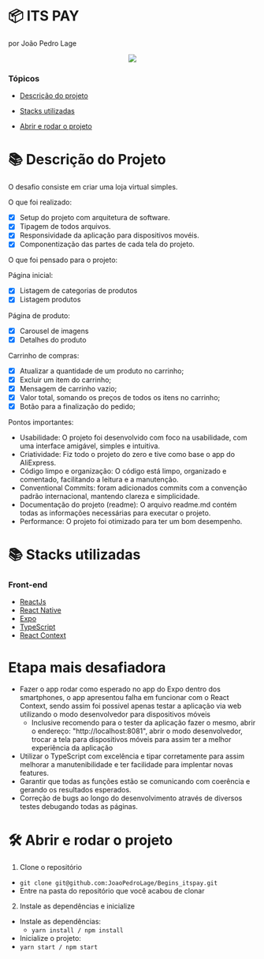 # :package: ITS PAY
por João Pedro Lage

<p align="center">
   <img src="http://img.shields.io/static/v1?label=STATUS&message=EM%20DESENVOLVIMENTO&color=RED&style=for-the-badge"/>
</p>

### Tópicos

- [Descrição do projeto](#books-descrição-do-projeto)

- [Stacks utilizadas](#books-stacks-utilizadas)

- [Abrir e rodar o projeto](#%EF%B8%8F-abrir-e-rodar-o-projeto)

# :books: Descrição do Projeto

O desafio consiste em criar uma loja virtual simples.

O que foi realizado:
- [x] Setup do projeto com arquitetura de software.
- [x] Tipagem de todos arquivos.
- [X] Responsividade da aplicação para dispositivos movéis.
- [X] Componentização das partes de cada tela do projeto.

O que foi pensado para o projeto:

Página inicial:
- [X] Listagem de categorias de produtos
- [X] Listagem produtos

Página de produto:
- [X] Carousel de imagens
- [X] Detalhes do produto

Carrinho de compras:
- [X] Atualizar a quantidade de um produto no carrinho;
- [X] Excluir um item do carrinho;
- [X] Mensagem de carrinho vazio;
- [X] Valor total, somando os preços de todos os itens no carrinho;
- [X] Botão para a finalização do pedido;

Pontos importantes:
- Usabilidade: O projeto foi desenvolvido com foco na usabilidade, com uma interface amigável, simples e intuitiva.
- Criatividade: Fiz todo o projeto do zero e tive como base o app do AliExpress.
- Código limpo e organização: O código está limpo, organizado e comentado, facilitando a leitura e a manutenção.
- Conventional Commits: foram adicionados commits com a convenção padrão internacional, mantendo clareza e simplicidade.
- Documentação do projeto (readme): O arquivo readme.md contém todas as informações necessárias para executar o projeto.
- Performance: O projeto foi otimizado para ter um bom desempenho.

# :books: Stacks utilizadas

### Front-end
- [ReactJs](https://pt-br.reactjs.org/)
- [React Native](https://reactnative.dev/)
- [Expo](https://expo.dev/)
- [TypeScript](https://www.typescriptlang.org/)
- [React Context](https://pt-br.react.dev/learn/scaling-up-with-reducer-and-context)


# Etapa mais desafiadora

- Fazer o app rodar como esperado no app do Expo dentro dos smartphones, o app apresentou falha em funcionar com o React Context, sendo assim foi possivel apenas testar a aplicação via web utilizando o modo desenvolvedor para dispositivos móveis
  * Inclusive recomendo para o tester da aplicação fazer o mesmo, abrir o endereço: "http://localhost:8081", abrir o modo desenvolvedor, trocar a tela para dispositivos móveis para assim ter a melhor experiência da aplicação
- Utilizar o TypeScript com excelência e tipar corretamente para assim melhorar a manutenibilidade e ter facilidade para implentar novas features.
- Garantir que todas as funções estão se comunicando com coerência e gerando os resultados esperados.
- Correção de bugs ao longo do desenvolvimento através de diversos testes debugando todas as páginas.



# 🛠️ Abrir e rodar o projeto

1. Clone o repositório
  * `git clone git@github.com:JoaoPedroLage/Begins_itspay.git`
  * Entre na pasta do repositório que você acabou de clonar

2. Instale as dependências e inicialize
  * Instale as dependências:
    * `yarn install / npm install`
  * Inicialize o projeto:
   * `yarn start / npm start`
